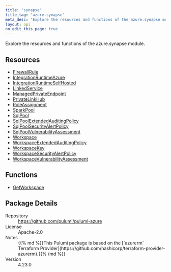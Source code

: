 ```yaml
---
title: "synapse"
title_tag: "azure.synapse"
meta_desc: "Explore the resources and functions of the azure.synapse module."
layout: api
no_edit_this_page: true
---
```


<!-- WARNING: this file was generated by Pulumi Docs Generator. -->
<!-- Do not edit by hand unless you're certain you know what you are doing! -->

Explore the resources and functions of the azure.synapse module.

<h2 id="resources">Resources</h2>
<ul class="api">
    <li><a href="firewallrule" title="FirewallRule"><span class="api-symbol api-symbol--resource"></span>FirewallRule</a></li>
    <li><a href="integrationruntimeazure" title="IntegrationRuntimeAzure"><span class="api-symbol api-symbol--resource"></span>IntegrationRuntimeAzure</a></li>
    <li><a href="integrationruntimeselfhosted" title="IntegrationRuntimeSelfHosted"><span class="api-symbol api-symbol--resource"></span>IntegrationRuntimeSelfHosted</a></li>
    <li><a href="linkedservice" title="LinkedService"><span class="api-symbol api-symbol--resource"></span>LinkedService</a></li>
    <li><a href="managedprivateendpoint" title="ManagedPrivateEndpoint"><span class="api-symbol api-symbol--resource"></span>ManagedPrivateEndpoint</a></li>
    <li><a href="privatelinkhub" title="PrivateLinkHub"><span class="api-symbol api-symbol--resource"></span>PrivateLinkHub</a></li>
    <li><a href="roleassignment" title="RoleAssignment"><span class="api-symbol api-symbol--resource"></span>RoleAssignment</a></li>
    <li><a href="sparkpool" title="SparkPool"><span class="api-symbol api-symbol--resource"></span>SparkPool</a></li>
    <li><a href="sqlpool" title="SqlPool"><span class="api-symbol api-symbol--resource"></span>SqlPool</a></li>
    <li><a href="sqlpoolextendedauditingpolicy" title="SqlPoolExtendedAuditingPolicy"><span class="api-symbol api-symbol--resource"></span>SqlPoolExtendedAuditingPolicy</a></li>
    <li><a href="sqlpoolsecurityalertpolicy" title="SqlPoolSecurityAlertPolicy"><span class="api-symbol api-symbol--resource"></span>SqlPoolSecurityAlertPolicy</a></li>
    <li><a href="sqlpoolvulnerabilityassessment" title="SqlPoolVulnerabilityAssessment"><span class="api-symbol api-symbol--resource"></span>SqlPoolVulnerabilityAssessment</a></li>
    <li><a href="workspace" title="Workspace"><span class="api-symbol api-symbol--resource"></span>Workspace</a></li>
    <li><a href="workspaceextendedauditingpolicy" title="WorkspaceExtendedAuditingPolicy"><span class="api-symbol api-symbol--resource"></span>WorkspaceExtendedAuditingPolicy</a></li>
    <li><a href="workspacekey" title="WorkspaceKey"><span class="api-symbol api-symbol--resource"></span>WorkspaceKey</a></li>
    <li><a href="workspacesecurityalertpolicy" title="WorkspaceSecurityAlertPolicy"><span class="api-symbol api-symbol--resource"></span>WorkspaceSecurityAlertPolicy</a></li>
    <li><a href="workspacevulnerabilityassessment" title="WorkspaceVulnerabilityAssessment"><span class="api-symbol api-symbol--resource"></span>WorkspaceVulnerabilityAssessment</a></li>
</ul>

<h2 id="functions">Functions</h2>
<ul class="api">
    <li><a href="getworkspace" title="GetWorkspace"><span class="api-symbol api-symbol--function"></span>GetWorkspace</a></li>
</ul>

<h2 id="package-details">Package Details</h2>
<dl class="package-details">
	<dt>Repository</dt>
	<dd><a href="https://github.com/pulumi/pulumi-azure">https://github.com/pulumi/pulumi-azure</a></dd>
	<dt>License</dt>
	<dd>Apache-2.0</dd>
	<dt>Notes</dt>
	<dd>{{% md %}}This Pulumi package is based on the [`azurerm` Terraform Provider](https://github.com/hashicorp/terraform-provider-azurerm).{{% /md %}}</dd>
	<dt>Version</dt>
	<dd>4.23.0</dd>
</dl>

